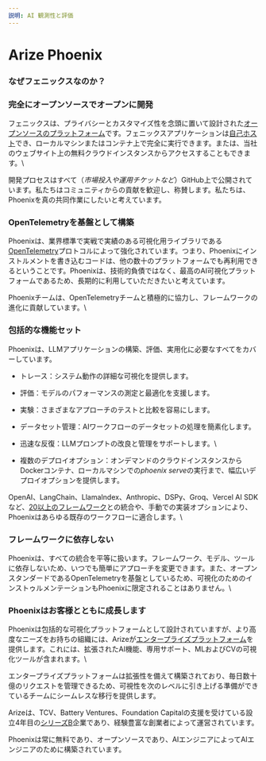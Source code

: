 ```yaml
---
説明: AI 観測性と評価
---
```


# Arize Phoenix

### なぜフェニックスなのか？

### 完全にオープンソースでオープンに開発

フェニックスは、プライバシーとカスタマイズ性を念頭に置いて設計された[オープンソースのプラットフォーム](https://github.com/Arize-ai/phoenix)です。フェニックスアプリケーションは[自己ホスト](https://arize.com/docs/phoenix/deployment)でき、ローカルマシンまたはコンテナ上で完全に実行できます。または、当社のウェブサイト上の無料クラウドインスタンスからアクセスすることもできます。\


開発プロセスはすべて（_市場投入や運用チケットなど_）GitHub上で公開されています。私たちはコミュニティからの貢献を歓迎し、称賛します。私たちは、Phoenixを真の共同作業にしたいと考えています。

### OpenTelemetryを基盤として構築 

Phoenixは、業界標準で実戦で実績のある可視化用ライブラリである[OpenTelemetry](https://opentelemetry.io/)プロトコルによって強化されています。つまり、Phoenixにインストルメントを書き込むコードは、他の数十のプラットフォームでも再利用できるということです。Phoenixは、技術的負債ではなく、最高のAI可視化プラットフォームであるため、長期的に利用していただきたいと考えています。

Phoenixチームは、OpenTelemetryチームと積極的に協力し、フレームワークの進化に貢献しています。\


### 包括的な機能セット

Phoenixは、LLMアプリケーションの構築、評価、実用化に必要なすべてをカバーしています。

* トレース：システム動作の詳細な可視化を提供します。
* 評価：モデルのパフォーマンスの測定と最適化を支援します。
* 実験：さまざまなアプローチのテストと比較を容易にします。
* データセット管理：AIワークフローのデータセットの処理を簡素化します。
* 迅速な反復：LLMプロンプトの改良と管理をサポートします。\

* 複数のデプロイオプション：オンデマンドのクラウドインスタンスからDockerコンテナ、ローカルマシンで&#x306E;_&#x70;hoenix serv&#x65;_&#x306E;実行まで、幅広いデプロイオプションを提供します。

OpenAI、LangChain、LlamaIndex、Anthropic、DSPy、Groq、Vercel AI SDKなど、[20以上のフレームワーク](https://arize.com/docs/phoenix/tracing/integrations-tracing)との統合や、手動での実装オプションにより、Phoenixはあらゆる既存のワークフローに適合します。\


### フレームワークに依存しない

Phoenixは、すべての統合を平等に扱います。フレームワーク、モデル、ツールに依存しないため、いつでも簡単にアプローチを変更できます。また、オープンスタンダードであるOpenTelemetryを基盤としているため、可視化のためのインストゥルメンテーションもPhoenixに限定されることはありません。\


### Phoenixはお客様とともに成長します

Phoenixは包括的な可視化プラットフォームとして設計されていますが、より高度なニーズをお持ちの組織には、Arizeが[エンタープライズプラットフォーム](https://arize.com/)を提供します。これには、拡張されたAI機能、専用サポート、MLおよびCVの可視化ツールが含まれます。\


エンタープライズプラットフォームは拡張性を備えて構築されており、毎日数十億のリクエストを管理できるため、可視性を次のレベルに引き上げる準備ができているチームにシームレスな移行を提供します。

Arizeは、TCV、Battery Ventures、Foundation Capitalの支援を受けている設立4年目の[シリーズB](https://techcrunch.com/2022/09/08/arize-lands-38m-to-grow-its-mlops-platform-for-the-enterprise/?guccounter=1)企業であり、経験豊富な創業者によって運営されています。

Phoenixは常に無料であり、オープンソースであり、AIエンジニアによってAIエンジニアのために構築されています。
